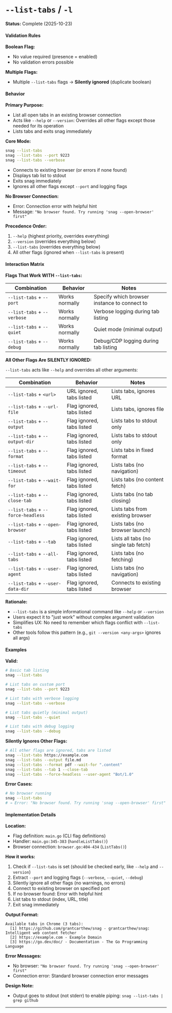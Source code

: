 # `--list-tabs` / `-l`

**Status:** Complete (2025-10-23)

#### Validation Rules

**Boolean Flag:**

- No value required (presence = enabled)
- No validation errors possible

**Multiple Flags:**

- Multiple `--list-tabs` flags → **Silently ignored** (duplicate boolean)

#### Behavior

**Primary Purpose:**

- List all open tabs in an existing browser connection
- Acts like `--help` or `--version`: Overrides all other flags except those needed for its operation
- Lists tabs and exits snag immediately

**Core Mode:**

```bash
snag --list-tabs
snag --list-tabs --port 9223
snag --list-tabs --verbose
```

- Connects to existing browser (or errors if none found)
- Displays tab list to stdout
- Exits snag immediately
- Ignores all other flags except `--port` and logging flags

**No Browser Connection:**

- Error: Connection error with helpful hint
- Message: `"No browser found. Try running 'snag --open-browser' first"`

**Precedence Order:**

1. `--help` (highest priority, overrides everything)
2. `--version` (overrides everything below)
3. `--list-tabs` (overrides everything below)
4. All other flags (ignored when `--list-tabs` is present)

#### Interaction Matrix

**Flags That Work WITH `--list-tabs`:**

| Combination                 | Behavior       | Notes                                        |
| --------------------------- | -------------- | -------------------------------------------- |
| `--list-tabs` + `--port`    | Works normally | Specify which browser instance to connect to |
| `--list-tabs` + `--verbose` | Works normally | Verbose logging during tab listing           |
| `--list-tabs` + `--quiet`   | Works normally | Quiet mode (minimal output)                  |
| `--list-tabs` + `--debug`   | Works normally | Debug/CDP logging during tab listing         |

**All Other Flags Are SILENTLY IGNORED:**

`--list-tabs` acts like `--help` and overrides all other arguments:

| Combination                        | Behavior                  | Notes                                |
| ---------------------------------- | ------------------------- | ------------------------------------ |
| `--list-tabs` + `<url>`            | URL ignored, tabs listed  | Lists tabs, ignores URL              |
| `--list-tabs` + `--url-file`       | Flag ignored, tabs listed | Lists tabs, ignores file             |
| `--list-tabs` + `--output`         | Flag ignored, tabs listed | Lists tabs to stdout only            |
| `--list-tabs` + `--output-dir`     | Flag ignored, tabs listed | Lists tabs to stdout only            |
| `--list-tabs` + `--format`         | Flag ignored, tabs listed | Lists tabs in fixed format           |
| `--list-tabs` + `--timeout`        | Flag ignored, tabs listed | Lists tabs (no navigation)           |
| `--list-tabs` + `--wait-for`       | Flag ignored, tabs listed | Lists tabs (no content fetch)        |
| `--list-tabs` + `--close-tab`      | Flag ignored, tabs listed | Lists tabs (no tab closing)          |
| `--list-tabs` + `--force-headless` | Flag ignored, tabs listed | Lists tabs from existing browser     |
| `--list-tabs` + `--open-browser`   | Flag ignored, tabs listed | Lists tabs (no browser launch)       |
| `--list-tabs` + `--tab`            | Flag ignored, tabs listed | Lists all tabs (no single tab fetch) |
| `--list-tabs` + `--all-tabs`       | Flag ignored, tabs listed | Lists tabs (no fetching)             |
| `--list-tabs` + `--user-agent`     | Flag ignored, tabs listed | Lists tabs (no navigation)           |
| `--list-tabs` + `--user-data-dir`  | Flag ignored, tabs listed | Connects to existing browser         |

**Rationale:**

- `--list-tabs` is a simple informational command like `--help` or `--version`
- Users expect it to "just work" without complex argument validation
- Simplifies UX: No need to remember which flags conflict with `--list-tabs`
- Other tools follow this pattern (e.g., `git --version <any-args>` ignores all args)

#### Examples

**Valid:**

```bash
# Basic tab listing
snag --list-tabs

# List tabs on custom port
snag --list-tabs --port 9223

# List tabs with verbose logging
snag --list-tabs --verbose

# List tabs quietly (minimal output)
snag --list-tabs --quiet

# List tabs with debug logging
snag --list-tabs --debug
```

**Silently Ignores Other Flags:**

```bash
# All other flags are ignored, tabs are listed
snag --list-tabs https://example.com
snag --list-tabs --output file.md
snag --list-tabs --format pdf --wait-for ".content"
snag --list-tabs --tab 1 --close-tab
snag --list-tabs --force-headless --user-agent "Bot/1.0"
```

**Error Cases:**

```bash
# No browser running
snag --list-tabs
# → Error: "No browser found. Try running 'snag --open-browser' first"
```

#### Implementation Details

**Location:**

- Flag definition: `main.go` (CLI flag definitions)
- Handler: `main.go:345-383` (`handleListTabs()`)
- Browser connection: `browser.go:404-434` (`ListTabs()`)

**How it works:**

1. Check if `--list-tabs` is set (should be checked early, like `--help` and `--version`)
2. Extract `--port` and logging flags (`--verbose`, `--quiet`, `--debug`)
3. Silently ignore all other flags (no warnings, no errors)
4. Connect to existing browser on specified port
5. If no browser found: Error with helpful hint
6. List tabs to stdout (index, URL, title)
7. Exit snag immediately

**Output Format:**

```
Available tabs in Chrome (3 tabs):
  [1] https://github.com/grantcarthew/snag - grantcarthew/snag: Intelligent web content fetcher
  [2] https://example.com - Example Domain
  [3] https://go.dev/doc/ - Documentation - The Go Programming Language
```

**Error Messages:**

- No browser: `"No browser found. Try running 'snag --open-browser' first"`
- Connection error: Standard browser connection error messages

**Design Note:**

- Output goes to stdout (not stderr) to enable piping: `snag --list-tabs | grep github`

---
